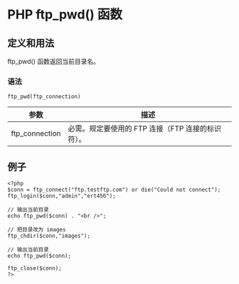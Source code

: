 # PHP ftp_pwd() 函数



## 定义和用法

ftp_pwd() 函数返回当前目录名。

### 语法

```
ftp_pwd(ftp_connection)
```

| 参数 | 描述 |
| --- | --- |
| ftp_connection | 必需。规定要使用的 FTP 连接（FTP 连接的标识符）。 |

## 例子

```
<?php
$conn = ftp_connect("ftp.testftp.com") or die("Could not connect");
ftp_login($conn,"admin","ert456");

// 输出当前目录
echo ftp_pwd($conn) . "<br />";

// 把目录改为 images
ftp_chdir($conn,"images");

// 输出当前目录
echo ftp_pwd($conn);

ftp_close($conn);
?>
```



